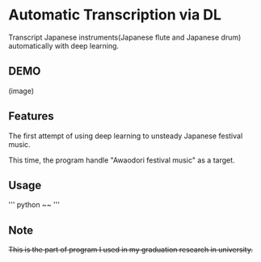 # Automatic Transcription via DL

Transcript Japanese instruments(Japanese flute and Japanese drum) automatically with deep learning.

## DEMO

(image)

## Features

The first attempt of using deep learning to unsteady Japanese festival music.

This time, the program handle "Awaodori festival music" as a target.

## Usage

'''
python ~~
'''

## Note

~~This is the part of program I used in my graduation research in university.~~